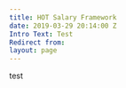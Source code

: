 ```yaml
---
title: HOT Salary Framework
date: 2019-03-29 20:14:00 Z
Intro Text: Test
Redirect from: 
layout: page
---
```


test